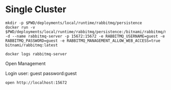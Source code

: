 # Single Cluster

```shell
mkdir -p $PWD/deployments/local/runtime/rabbitmq/persistence
docker run -v $PWD/deployments/local/runtime/rabbitmq/persistence:/bitnami/rabbitmq/mnesia -d --name rabbitmq-server -p 15672:15672 -e RABBITMQ_USERNAME=guest -e RABBITMQ_PASSWORD=guest -e RABBITMQ_MANAGEMENT_ALLOW_WEB_ACCESS=true  bitnami/rabbitmq:latest
```


```shell
docker logs rabbitmq-server
```

Open Management


Login user: guest password:guest

```shell
open http://localhost:15672
```
